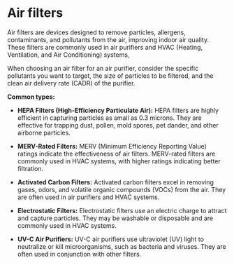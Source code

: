 # Air filters

Air filters are devices designed to remove particles, allergens, contaminants, and pollutants from the air, improving indoor air quality. These filters are commonly used in air purifiers and HVAC (Heating, Ventilation, and Air Conditioning) systems,

When choosing an air filter for an air purifier, consider the specific pollutants you want to target, the size of particles to be filtered, and the clean air delivery rate (CADR) of the purifier.

**Common types:**

* **HEPA Filters (High-Efficiency Particulate Air):** HEPA filters are highly efficient in capturing particles as small as 0.3 microns. They are effective for trapping dust, pollen, mold spores, pet dander, and other airborne particles.

* **MERV-Rated Filters:** MERV (Minimum Efficiency Reporting Value) ratings indicate the effectiveness of air filters. MERV-rated filters are commonly used in HVAC systems, with higher ratings indicating better filtration.

* **Activated Carbon Filters:** Activated carbon filters excel in removing gases, odors, and volatile organic compounds (VOCs) from the air. They are often used in air purifiers and HVAC systems.

* **Electrostatic Filters:** Electrostatic filters use an electric charge to attract and capture particles. They may be washable or disposable and are commonly used in HVAC systems.

* **UV-C Air Purifiers:** UV-C air purifiers use ultraviolet (UV) light to neutralize or kill microorganisms, such as bacteria and viruses. They are often used in conjunction with other filters.
